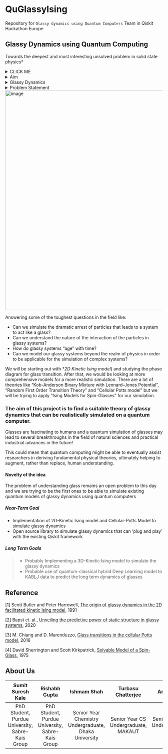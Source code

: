 # QuGlassyIsing
Repository for `Glassy dynamics using Quantum Computers` Team in Qiskit Hackathon Europe

## Glassy Dynamics using Quantum Computing
Towards the deepest and most interesting unsolved problem in solid state physics*



<details><summary>CLICK ME</summary>
  <p>
    
  </p>
</details>


<details><summary>Aim</summary>
  
    Understanding the **nature of glass** is one of the longstanding fundamental problems of Natural Sciences. 
Simulating quantum properties on a quantum device inherently comes with a faster and more accurate description of the system. Hence we propose to study the dynamics of glass using quantum computers. 
    
This problem statement falls in the category of “Application of Quantum Computing” in “Computational Natural Sciences”
  
</details>


<details><summary>Glassy Dynamics</summary>
  
    Any kind of arrested liquid system falls under glassy systems. But simulating a glassy system is a still an unsolved problem. Although many theories have been put forward over the years, a one-size-fits-all theory still remains an open problem in the field of natural sciences.
  
</details>


<details><summary>Problem Statement</summary>

    In our project, we will be trying to address the  following :
    -  Studying the representation and correlation of various components of “glassy dynamics” like:
       -  Initialization of the glassy phase
       -  Evolution of the glassy system
       -  Long-term dynamics and aging
       -  Clustering of disordered particles

</details>


<img width="700" alt="image" src="https://user-images.githubusercontent.com/38852529/118728521-f065d780-b851-11eb-9153-0c91be7c4604.png">



Answering some of the toughest questions in the field like:
- Can we simulate the dramatic arrest of particles that leads to a system to act like a glass? 
- Can we understand the nature of the interaction of the particles in glassy systems?
- How do glassy systems “age” with time?
- Can we model our glassy systems beyond the realm of physics in order to be applicable for the simulation of complex systems?

We will be starting out with **2D Kinetic Ising model*( and studying the phase diagram for glass transition. After that, we would be looking at more comprehensive models for a more realistic simulation. There are a lot of theories like “Kob-Anderson Binary Mixture with Lennard-Jones Potential”, “Random First Order Transition Theory” and “Cellular Potts model” but we will be trying to apply “Ising Models for Spin-Glasses” for our simulation. 

### The aim of this project is to find a suitable theory of glassy dynamics that can be realistically simulated on a quantum computer.

Glasses are fascinating to humans and a quantum simulation of glasses may lead to several breakthroughs in the field of natural sciences and practical industrial advances in the future!

This could mean that quantum computing might be able to eventually assist researchers in deriving fundamental physical theories, ultimately helping to augment, rather than replace, human understanding.

#### Novelty of the idea

The problem of understanding glass remains an open problem to this day and we are trying to be the first ones to be able to simulate existing quantum models of glassy dynamics using quantum computers

##### Near-Term Goal
- Implementation of 2D-Kinetic Ising model and Cellular-Potts Model to simulate glassy dynamics 
- Open source library to simulate glassy dynamics that can ‘plug and play’ with the existing Qiskit framework

##### Long Term Goals
> - Probably Implementing a 3D-Kinetic Ising model to simulate the glassy dynamics 
> - Probable use of quantum-classical hybrid Deep Learning model to KABLJ data to predict the long term dynamics of glasses


## Reference

[1] Scott Butler and Peter Harrowell, [The origin of glassy dynamics in the 2D facilitated kinetic Ising model](https://doi.org/10.1063/1.461768), 1991

[2] Bapst et. al., [Unveiling the predictive power of static structure in glassy systems](https://www.nature.com/articles/s41567-020-0842-8), 2020

[3] M. Chiang and D. Marenduzzo, [Glass transitions in the cellular Potts model](https://iopscience.iop.org/article/10.1209/0295-5075/116/28009/meta#:~:text=We%20map%20out%20the%20phase,that%20this%20phase%20is%20glassy.), 2016

[4] David Sherrington and Scott Kirkpatrick, [Solvable Model of a Spin-Glass](https://journals.aps.org/prl/abstract/10.1103/PhysRevLett.35.1792), 1975


## About Us

| Sumit Suresh Kale | Rishabh Gupta | Ishmam Shah | Turbasu Chatterjee | Arnav Das |
| :---: | :---: | :---: | :---: | :---: |
| PhD Student, Purdue University, Sabre-Kais Group | PhD Student, Purdue University, Sabre-Kais Group | Senior Year Chemistry Undergraduate, Dhaka University | Senior Year CS Undergraduate, MAKAUT | Senior Year CS Undergraduate, KNU |
